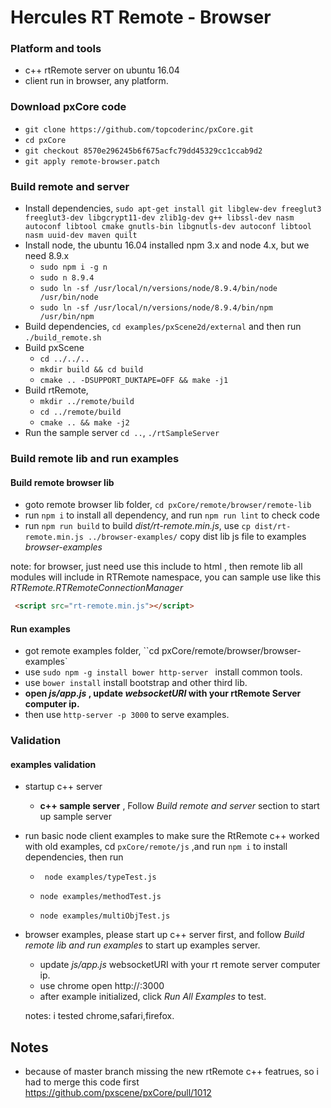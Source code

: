 # Hercules RT Remote - Browser

### Platform and tools

- c++ rtRemote server on ubuntu 16.04
- client run in browser, any platform.

### Download pxCore code

-  `git clone https://github.com/topcoderinc/pxCore.git`
-  `cd pxCore`
-  `git checkout 8570e296245b6f675acfc79dd45329cc1ccab9d2`
-  `git apply remote-browser.patch`

### Build remote and server

* Install dependencies,  `sudo apt-get install git libglew-dev freeglut3 freeglut3-dev libgcrypt11-dev zlib1g-dev g++ libssl-dev nasm autoconf libtool cmake gnutls-bin libgnutls-dev autoconf libtool nasm uuid-dev maven quilt`
* Install node, the ubuntu 16.04 installed npm 3.x and node 4.x, but we need 8.9.x
   * `sudo npm i -g n`
   * `sudo n 8.9.4`
   * `sudo ln -sf /usr/local/n/versions/node/8.9.4/bin/node /usr/bin/node`
   * `sudo ln -sf /usr/local/n/versions/node/8.9.4/bin/npm /usr/bin/npm`
* Build dependencies,  `cd examples/pxScene2d/external` and then run `./build_remote.sh`
* Build pxScene
  * `cd ../../..`
  * `mkdir build && cd build`
  * `cmake .. -DSUPPORT_DUKTAPE=OFF && make -j1`
* Build rtRemote,
   * `mkdir ../remote/build `
   * `cd ../remote/build `
   * `cmake .. && make -j2`
* Run the sample server `cd ..`, `./rtSampleServer`

### Build remote lib and run examples

#### Build remote browser lib

- goto remote browser lib folder, `cd pxCore/remote/browser/remote-lib`
- run  `npm i` to install all dependency, and run `npm run lint` to check code
- run `npm run build` to build *dist/rt-remote.min.js*, use `cp dist/rt-remote.min.js ../browser-examples/` copy dist lib js file to examples *browser-examples*

note:   for browser, just need use this include to html , then remote lib all modules will include in RTRemote namespace, you can sample use like this *RTRemote.RTRemoteConnectionManager*

```html
 <script src="rt-remote.min.js"></script>
```

#### Run examples

- got remote examples folder, ``cd pxCore/remote/browser/browser-examples`
- use `sudo npm -g install bower http-server ` install common tools.
- use `bower install` install bootstrap and other third lib.
- **open  *js/app.js* , update *websocketURI* with your rtRemote Server computer ip.**
- then use `http-server -p 3000` to serve examples.

### Validation

#### examples validation

* startup c++ server
  * **c++ sample server** , Follow *Build remote and server* section to start up sample server

* run basic node client examples to make sure the RtRemote c++ worked with old examples, cd `pxCore/remote/js` ,and run `npm i` to install dependencies, then run
  * ` node examples/typeTest.js`
  * `node examples/methodTest.js`

  * `node examples/multiObjTest.js`

* browser examples, please start up c++ server first, and follow *Build remote lib and run examples*  to start up examples server.

  * update *js/app.js* websocketURI with your rt remote server computer ip.
  * use chrome open http://<your examples server ip>:3000
  * after example initialized, click *Run All Examples* to test.

  notes: i tested chrome,safari,firefox.

## Notes

- because of master branch missing the new rtRemote c++ featrues, so i had to merge this code first https://github.com/pxscene/pxCore/pull/1012

